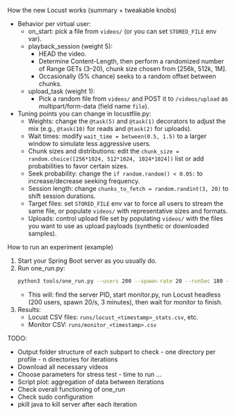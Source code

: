 How the new Locust works (summary + tweakable knobs)
- Behavior per virtual user:
  - on_start: pick a file from `videos/` (or you can set `STORED_FILE` env var).
  - playback_session (weight 5):
    - HEAD the video.
    - Determine Content-Length, then perform a randomized number of Range GETs (3–20), chunk size chosen from [256k, 512k, 1M].
    - Occasionally (5% chance) seeks to a random offset between chunks.
  - upload_task (weight 1):
    - Pick a random file from `videos/` and POST it to `/videos/upload` as multipart/form-data (field name `file`).
- Tuning points you can change in locustfile.py:
  - Weights: change the `@task(5)` and `@task(1)` decorators to adjust the mix (e.g., `@task(10)` for reads and `@task(2)` for uploads).
  - Wait times: modify `wait_time = between(0.5, 1.5)` to a larger window to simulate less aggressive users.
  - Chunk sizes and distributions: edit the `chunk_size = random.choice([256*1024, 512*1024, 1024*1024])` list or add probabilities to favor certain sizes.
  - Seek probability: change the `if random.random() < 0.05:` to increase/decrease seeking frequency.
  - Session length: change `chunks_to_fetch = random.randint(3, 20)` to shift session durations.
  - Target files: set `STORED_FILE` env var to force all users to stream the same file, or populate `videos/` with representative sizes and formats.
  - Uploads: control upload file set by populating `videos/` with the files you want to use as upload payloads (synthetic or downloaded samples).

How to run an experiment (example)
1) Start your Spring Boot server as you usually do.
2) Run one_run.py:
   ```bash
   python3 tools/one_run.py --users 200 --spawn-rate 20 --runSec 180 --outdir runs
   ```
   - This will: find the server PID, start monitor.py, run Locust headless (200 users, spawn 20/s, 3 minutes), then wait for monitor to finish.
3) Results:
   - Locust CSV files: `runs/locust_<timestamp>_stats.csv`, etc.
   - Monitor CSV: `runs/monitor_<timestamp>.csv`


TODO:
- Output folder structure of each subpart to check - one directory per profile - n directories for iterations
- Download all necessary videos
- Choose parameters for stress test - time to run ...
- Script plot: aggregation of data between iterations
- Check overall functioning of one_run
- Check sudo configuration
- pkill java to kill server after each iteration
